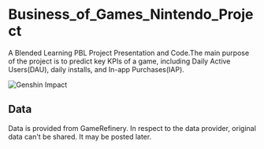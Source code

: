 # Business_of_Games_Nintendo_Project

A Blended Learning PBL Project Presentation and Code.The main purpose of the project is to predict key KPIs of a game, including Daily Active Users(DAU), daily installs, and In-app Purchases(IAP).

![Genshin Impact](https://pic.imgdb.cn/item/639f5a87b1fccdcd36625171.jpg)

## Data

Data is provided from GameRefinery.
In respect to the data provider, original data can't be shared. It may be posted later.
